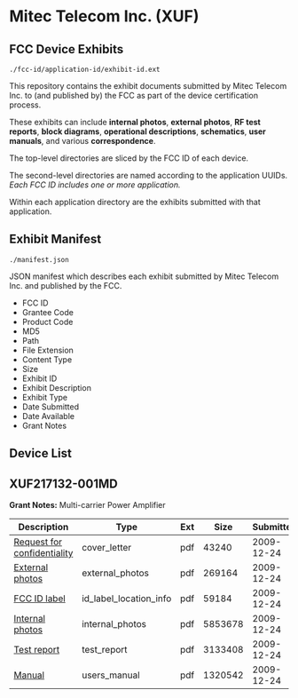 # Mitec Telecom Inc. (XUF)
## FCC Device Exhibits

```
./fcc-id/application-id/exhibit-id.ext
```

This repository contains the exhibit documents submitted by Mitec Telecom Inc. to (and published by) the FCC as part of the device certification process.

These exhibits can include **internal photos**, **external photos**, **RF test reports**, **block diagrams**, **operational descriptions**, **schematics**, **user manuals**, and various **correspondence**.

The top-level directories are sliced by the FCC ID of each device.

The second-level directories are named according to the application UUIDs. *Each FCC ID includes one or more application.*

Within each application directory are the exhibits submitted with that application. 

## Exhibit Manifest

```
./manifest.json
```

JSON manifest which describes each exhibit submitted by Mitec Telecom Inc. and published by the FCC.

- FCC ID
- Grantee Code
- Product Code
- MD5
- Path
- File Extension
- Content Type
- Size
- Exhibit ID
- Exhibit Description
- Exhibit Type
- Date Submitted
- Date Available
- Grant Notes

## Device List
## XUF217132-001MD
**Grant Notes:** Multi-carrier Power Amplifier

| Description | Type | Ext | Size | Submitted | Available |
| ----------- | ---- | --- | ---- | --------- | --------- |
| [Request for confidentiality](XUF217132-001MD/9b3dc57d27df30eebaf4b0be6d4260b5/1219090.pdf) | cover_letter | pdf | 43240 | 2009-12-24 | 2009-12-28 |
| [External photos](XUF217132-001MD/9b3dc57d27df30eebaf4b0be6d4260b5/1219092.pdf) | external_photos | pdf | 269164 | 2009-12-24 | 2009-12-28 |
| [FCC ID label](XUF217132-001MD/9b3dc57d27df30eebaf4b0be6d4260b5/1219093.pdf) | id_label_location_info | pdf | 59184 | 2009-12-24 | 2009-12-28 |
| [Internal photos](XUF217132-001MD/9b3dc57d27df30eebaf4b0be6d4260b5/1219094.pdf) | internal_photos | pdf | 5853678 | 2009-12-24 | 2009-12-28 |
| [Test report](XUF217132-001MD/9b3dc57d27df30eebaf4b0be6d4260b5/1219098.pdf) | test_report | pdf | 3133408 | 2009-12-24 | 2009-12-28 |
| [Manual](XUF217132-001MD/9b3dc57d27df30eebaf4b0be6d4260b5/1219099.pdf) | users_manual | pdf | 1320542 | 2009-12-24 | 2009-12-28 |
